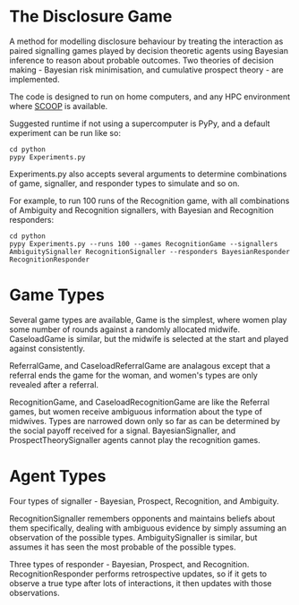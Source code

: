 The Disclosure Game
===============
A method for modelling disclosure behaviour
by treating the interaction as paired signalling games played by decision
theoretic agents using Bayesian inference to reason about probable outcomes.
Two theories of decision making - Bayesian risk
minimisation, and cumulative prospect theory - are implemented.

The code is designed to run on home computers, and any HPC environment where [SCOOP](https://code.google.com/p/scoop/) is available.

Suggested runtime if not using a supercomputer is PyPy, and a default experiment can be run like so:

    cd python
    pypy Experiments.py

Experiments.py also accepts several arguments to determine combinations of game, signaller, and responder types to simulate and so on.

For example, to run 100 runs of the Recognition game, with all combinations of Ambiguity and Recognition signallers, with Bayesian and Recognition responders:
        
    cd python
    pypy Experiments.py --runs 100 --games RecognitionGame --signallers AmbiguitySignaller RecognitionSignaller --responders BayesianResponder RecognitionResponder

Game Types
===============
Several game types are available, Game is the simplest, where women play some number of rounds against a randomly allocated midwife. CaseloadGame is similar, but the midwife is selected at the start and played against consistently.

ReferralGame, and CaseloadReferralGame are analagous except that a referral ends the game for the woman, and women's types are only revealed after a referral.

RecognitionGame, and CaseloadRecognitionGame are like the Referral games, but women receive ambiguous information about the type of midwives. Types are narrowed down only so far as can be determined by the social payoff received for a signal. BayesianSignaller, and ProspectTheorySignaller agents cannot play the recognition games.

Agent Types
===============

Four types of signaller - Bayesian, Prospect, Recognition, and Ambiguity.

RecognitionSignaller remembers opponents and maintains beliefs about them specifically, dealing with ambiguous evidence by simply assuming an observation of the possible types.
AmbiguitySignaller is similar, but assumes it has seen the most probable of the possible types.

Three types of responder - Bayesian, Prospect, and Recognition.
RecognitionResponder performs retrospective updates, so if it gets to observe a true type after lots of interactions, it then updates with those observations.


